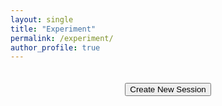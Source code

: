 ```yaml
---
layout: single
title: "Experiment"
permalink: /experiment/
author_profile: true
---
```


<div class="page__content" itemprop="text">
  <style>
  .experiment-container {
      text-align: center;
      padding: 20px;
  }

  .btn--primary {
      padding: 10px 20px;
      font-size: 16px;
      cursor: pointer;
  }

  .loader {
      display: none;
      margin: 20px auto;
      border: 4px solid #f3f3f3;
      border-radius: 50%;
      border-top: 4px solid #3498db;
      width: 40px;
      height: 40px;
      animation: spin 1s linear infinite;
  }

  @keyframes spin {
      0% { transform: rotate(0deg); }
      100% { transform: rotate(360deg); }
  }

  .error {
      color: #721c24;
      background-color: #f8d7da;
      border: 1px solid #f5c6cb;
      padding: 10px;
      margin: 10px 0;
      border-radius: 4px;
  }

  .debug-info {
      margin-top: 20px;
      text-align: left;
      padding: 10px;
      background-color: #f8f9fa;
      border: 1px solid #dee2e6;
      border-radius: 4px;
  }
  </style>

  <div class="experiment-container">
      <button id="createSession" class="btn btn--primary">Create New Session</button>
      <div id="loader" class="loader"></div>
      <div id="result" style="margin-top: 20px;"></div>
      <div id="debug" class="debug-info" style="display: none;"></div>
  </div>

  <script>
  document.addEventListener('DOMContentLoaded', function() {
      const createSessionButton = document.getElementById('createSession');
      if (createSessionButton) {
          createSessionButton.addEventListener('click', async function() {
              const button = this;
              const loader = document.getElementById('loader');
              const result = document.getElementById('result');
              const debug = document.getElementById('debug');
              
              button.disabled = true;
              loader.style.display = 'block';
              result.innerHTML = '';
              debug.style.display = 'none';

              const api_url = "https://belabeu-e7061ee8ef78.herokuapp.com/api/sessions/";
              const api_key = "125exp125exp";

              const session_data = {
                  "session_config_name": "dsst",
                  "num_participants": 4,
                  "room_name": "live_demo"
              };

              try {
                  debug.innerHTML = `Attempting to connect to: ${api_url}<br>`;
                  debug.style.display = 'block';

                  // Сначала проверим доступность сервера
                  try {
                      const pingResponse = await fetch(api_url, {
                          method: 'OPTIONS',
                          mode: 'cors'
                      });
                      debug.innerHTML += `Server ping status: ${pingResponse.status}<br>`;
                  } catch (pingError) {
                      debug.innerHTML += `Server ping failed: ${pingError.message}<br>`;
                  }

                  // Основной запрос
                  const response = await fetch(api_url, {
                      method: 'POST',
                      headers: {
                          'Content-Type': 'application/json',
                          'otree-rest-key': api_key
                      },
                      body: JSON.stringify(session_data)
                  });

                  debug.innerHTML += `Response status: ${response.status} ${response.statusText}<br>`;
                  
                  // Проверим заголовки CORS
                  const corsHeaders = {
                      'access-control-allow-origin': response.headers.get('access-control-allow-origin'),
                      'access-control-allow-methods': response.headers.get('access-control-allow-methods'),
                      'access-control-allow-headers': response.headers.get('access-control-allow-headers')
                  };
                  debug.innerHTML += `CORS headers: ${JSON.stringify(corsHeaders, null, 2)}<br>`;

                  const data = await response.json();
                  debug.innerHTML += `Response data: ${JSON.stringify(data, null, 2)}<br>`;
                  
                  if (response.ok) {
                      if (data.session_wide_url) {
                          result.innerHTML = `Success! Redirecting to: ${data.session_wide_url}`;
                          setTimeout(() => {
                              window.location.href = data.session_wide_url;
                          }, 1000);
                      } else {
                          result.innerHTML = 'Session created, but no URL provided';
                      }
                  } else {
                      result.innerHTML = `<div class="error">Error: ${data.message || response.statusText}</div>`;
                  }
              } catch (error) {
                  result.innerHTML = `<div class="error">Error: ${error.message}</div>`;
                  debug.innerHTML += `Error details: ${error.stack || error}<br>`;
                  debug.innerHTML += `Error name: ${error.name}<br>`;
                  debug.innerHTML += `Error message: ${error.message}<br>`;
                  
                  // Проверим, доступен ли сервер через fetch без параметров
                  try {
                      const testResponse = await fetch(api_url);
                      debug.innerHTML += `Basic fetch test status: ${testResponse.status}<br>`;
                  } catch (testError) {
                      debug.innerHTML += `Basic fetch test failed: ${testError.message}<br>`;
                  }
              } finally {
                  button.disabled = false;
                  loader.style.display = 'none';
              }
          });
      }
  });
  </script>
</div> 